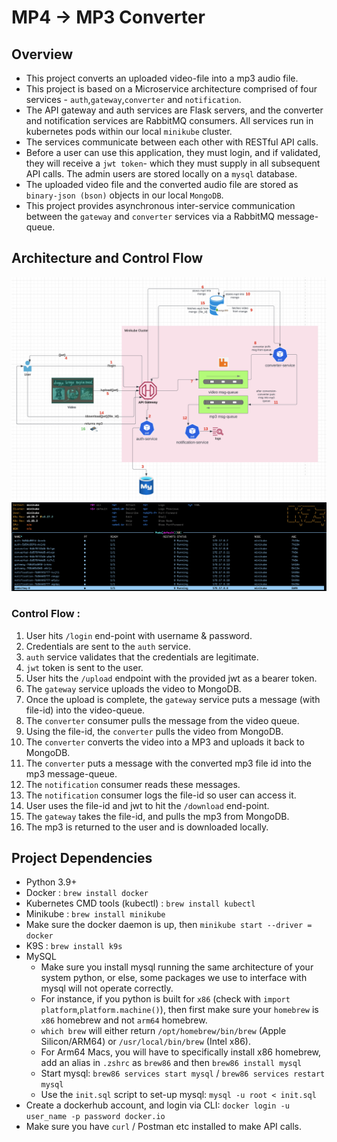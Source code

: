 # MP4 -> MP3 Converter

## Overview

- This project converts an uploaded video-file into a mp3 audio file.  
- This project is based on a Microservice architecture comprised of four services - `auth`,`gateway`,`converter` and `notification`.
- The API gateway and auth services are Flask servers, and the converter and notification services are RabbitMQ consumers. All services run in kubernetes pods within our local `minikube` cluster.
- The services communicate between each other with RESTful API calls.
- Before a user can use this application, they must login, and if validated, they will receive a `jwt token`- which they must supply in all subsequent API calls. The admin users are stored locally on a `mysql` database.
- The uploaded video file and the converted audio file are stored as `binary-json (bson)` objects in our local `MongoDB`.
- This project provides asynchronous inter-service communication between the `gateway` and `converter` services via a RabbitMQ message-queue. 

## Architecture and Control Flow

![Alt text](architecture.png)
![Alt text](k9s.png)

### Control Flow :

1. User hits `/login` end-point with username & password.
2. Credentials are sent to the `auth` service.
3. `auth` service validates that the credentials are legitimate.
4. `jwt` token is sent to the user.
5. User hits the `/upload` endpoint with the provided jwt as a bearer token.
6. The `gateway` service uploads the video to MongoDB.
7. Once the upload is complete, the `gateway` service puts a message (with file-id) into the video-queue.
8. The `converter` consumer pulls the message from the video queue.
9. Using the file-id, the `converter` pulls the video from MongoDB.
10. The `converter` converts the video into a MP3 and uploads it back to MongoDB.
11. The `converter` puts a message with the converted mp3 file id into the mp3 message-queue.
12. The `notification` consumer reads these messages.
13. The `notification` consumer logs the file-id so user can access it.
14. User uses the file-id and jwt to hit the `/download` end-point.
15. The `gateway` takes the file-id, and pulls the mp3 from MongoDB.
16. The mp3 is returned to the user and is downloaded locally.

## Project Dependencies
- Python 3.9+
- Docker : `brew install docker`
- Kubernetes CMD tools (kubectl) : `brew install kubectl`
- Minikube : `brew install minikube`
- Make sure the docker daemon is up, then `minikube start --driver = docker`
- K9S : `brew install k9s`
- MySQL
  - Make sure you install mysql running the same architecture of your system python, or else, some packages we use to interface with mysql will not operate correctly.
  - For instance, if you python is built for `x86` (check with `import platform`,`platform.machine()`), then first make sure your `homebrew` is `x86` homebrew and not `arm64` homebrew. 
  - `which brew` will either return `/opt/homebrew/bin/brew` (Apple Silicon/ARM64) or `/usr/local/bin/brew` (Intel x86).
  - For Arm64 Macs, you will have to specifically install x86 homebrew, add an alias in `.zshrc` as `brew86` and then `brew86 install mysql`
  - Start mysql: `brew86 services start mysql` / `brew86 services restart mysql`
  - Use the `init.sql` script to set-up mysql: `mysql -u root < init.sql`
- Create a dockerhub account, and login via CLI: `docker login -u user_name -p password docker.io`
- Make sure you have `curl` / Postman etc installed to make API calls.
  
